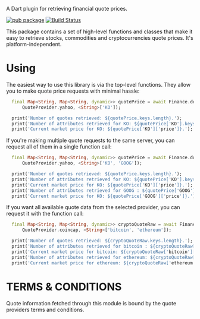 A Dart plugin for retrieving financial quote prices.

[![pub package](https://pub.dev/packages/finance.svg)](https://pub.dev/packages/finance)
[![Build Status](https://travis-ci.org/ismaelJimenez/finance.svg?branch=master)](https://travis-ci.org/ismaelJimenez/finance)

This package contains a set of high-level functions and classes that make it easy to retrieve stocks, commodities and cryptocurrencies quote prices. It's platform-independent.

# Using

The easiest way to use this library is via the top-level functions. They allow you to make quote price requests with minimal hassle:
```dart
  final Map<String, Map<String, dynamic>> quotePrice = await Finance.downloadQuotePrice(
      QuoteProvider.yahoo, <String>['KO']);

  print('Number of quotes retrieved: ${quotePrice.keys.length}.');
  print('Number of attributes retrieved for KO: ${quotePrice['KO'].keys.length}.');
  print('Current market price for KO: ${quotePrice['KO']['price']}.');
```
If you're making multiple quote requests to the same server, you can request all of them in a single function call:
```dart
  final Map<String, Map<String, dynamic>> quotePrice = await Finance.downloadQuotePrice(
      QuoteProvider.yahoo, <String>['KO', 'GOOG']);

  print('Number of quotes retrieved: ${quotePrice.keys.length}.');
  print('Number of attributes retrieved for KO: ${quotePrice['KO'].keys.length}.');
  print('Current market price for KO: ${quotePrice['KO']['price']}.');
  print('Number of attributes retrieved for GOOG : ${quotePrice['GOOG'].keys.length}.');
  print('Current market price for KO: ${quotePrice['GOOG']['price']}.');
```  
  If you want all available quote data from the selected provider, you can request it with the function call:
```dart  
  final Map<String, Map<String, dynamic>> cryptoQuoteRaw = await Finance.downloadRawQuote(
      QuoteProvider.coincap, <String>['bitcoin', 'ethereum']);

  print('Number of quotes retrieved: ${cryptoQuoteRaw.keys.length}.');
  print('Number of attributes retrieved for bitcoin : ${cryptoQuoteRaw['bitcoin'].keys.length}.');
  print('Current market price for bitcoin: ${cryptoQuoteRaw['bitcoin']['priceUsd']}.');
  print('Number of attributes retrieved for ethereum: ${cryptoQuoteRaw['ethereum'].keys.length}.');
  print('Current market price for ethereum: ${cryptoQuoteRaw['ethereum']['priceUsd']}.');
  ```
  
  # TERMS & CONDITIONS

Quote information fetched through this module is bound by the quote providers terms and conditions.
